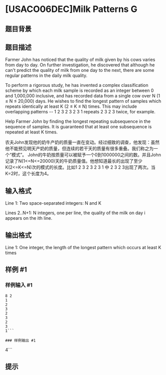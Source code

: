 # [USACO06DEC]Milk Patterns G

## 题目背景



## 题目描述

Farmer John has noticed that the quality of milk given by his cows varies from day to day. On further investigation, he discovered that although he can't predict the quality of milk from one day to the next, there are some regular patterns in the daily milk quality.

To perform a rigorous study, he has invented a complex classification scheme by which each milk sample is recorded as an integer between 0 and 1,000,000 inclusive, and has recorded data from a single cow over N (1 ≤ N ≤ 20,000) days. He wishes to find the longest pattern of samples which repeats identically at least K (2 ≤ K ≤ N) times. This may include overlapping patterns -- 1 2 3 2 3 2 3 1 repeats 2 3 2 3 twice, for example.

Help Farmer John by finding the longest repeating subsequence in the sequence of samples. It is guaranteed that at least one subsequence is repeated at least K times.

农夫John发现他的奶牛产奶的质量一直在变动。经过细致的调查，他发现：虽然他不能预见明天产奶的质量，但连续的若干天的质量有很多重叠。我们称之为一个“模式”。 John的牛奶按质量可以被赋予一个0到1000000之间的数。并且John记录了N(1<=N<=20000)天的牛奶质量值。他想知道最长的出现了至少K(2<=K<=N)次的模式的长度。比如1 2 3 2 3 2 3 1 中 2 3 2 3出现了两次。当K=2时，这个长度为4。


## 输入格式

Line 1: Two space-separated integers: N and K


Lines 2..N+1: N integers, one per line, the quality of the milk on day i appears on the ith line.


## 输出格式

Line 1: One integer, the length of the longest pattern which occurs at least K times


## 样例 #1

### 样例输入 #1
```
8 2
1
2
3
2
3
2
3
1```

### 样例输出 #1

```
4```

## 提示


